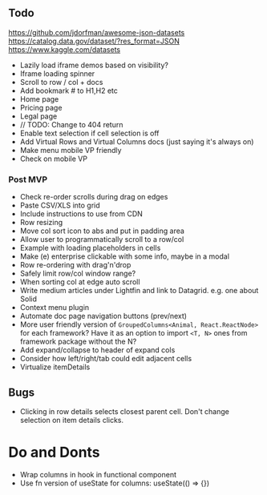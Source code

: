 ## Todo

https://github.com/jdorfman/awesome-json-datasets
https://catalog.data.gov/dataset/?res_format=JSON
https://www.kaggle.com/datasets

- Lazily load iframe demos based on visibility?
- Iframe loading spinner
- Scroll to row / col + docs
- Add bookmark # to H1,H2 etc
- Home page
- Pricing page
- Legal page
- // TODO: Change to 404 return <IntroDoc />
- Enable text selection if cell selection is off
- Add Virtual Rows and Virtual Columns docs (just saying it's always on)
- Make menu mobile VP friendly
- Check on mobile VP

### Post MVP

- Check re-order scrolls during drag on edges
- Paste CSV/XLS into grid
- Include instructions to use from CDN
- Row resizing
- Move col sort icon to abs and put in padding area
- Allow user to programmatically scroll to a row/col
- Example with loading placeholders in cells
- Make (e) enterprise clickable with some info, maybe in a modal
- Row re-ordering with drag'n'drop
- Safely limit row/col window range?
- When sorting col at edge auto scroll
- Write medium articles under Lightfin and link to Datagrid. e.g. one about Solid
- Context menu plugin
- Automate doc page navigation buttons (prev/next)
- More user friendly version of `GroupedColumns<Animal, React.ReactNode>` for each framework?
  Have it as an option to import `<T, N>` ones from framework package without the N?
- Add expand/collapse to header of expand cols
- Consider how left/right/tab could edit adjacent cells
- Virtualize itemDetails

## Bugs

- Clicking in row details selects closest parent cell. Don't change selection on item details clicks.

# Do and Donts

- Wrap columns in hook in functional component
- Use fn version of useState for columns: useState(() => {})
